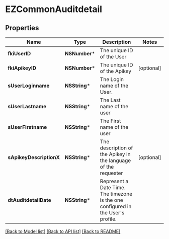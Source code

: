 # EZCommonAuditdetail

## Properties
Name | Type | Description | Notes
------------ | ------------- | ------------- | -------------
**fkiUserID** | **NSNumber*** | The unique ID of the User | 
**fkiApikeyID** | **NSNumber*** | The unique ID of the Apikey | [optional] 
**sUserLoginname** | **NSString*** | The Login name of the User. | 
**sUserLastname** | **NSString*** | The Last name of the user | 
**sUserFirstname** | **NSString*** | The First name of the user | 
**sApikeyDescriptionX** | **NSString*** | The description of the Apikey in the language of the requester | [optional] 
**dtAuditdetailDate** | **NSString*** | Represent a Date Time. The timezone is the one configured in the User&#39;s profile. | 

[[Back to Model list]](../README.md#documentation-for-models) [[Back to API list]](../README.md#documentation-for-api-endpoints) [[Back to README]](../README.md)


